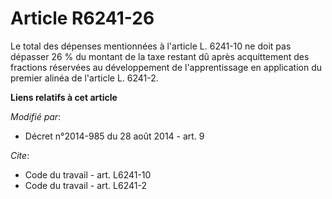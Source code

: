 # Article R6241-26

Le total des dépenses mentionnées à l'article L. 6241-10 ne doit pas dépasser 26 % du montant de la taxe restant dû après
acquittement des fractions réservées au développement de l'apprentissage en application du premier alinéa de l'article L.
6241-2.

**Liens relatifs à cet article**

_Modifié par_:

  - Décret n°2014-985 du 28 août 2014 - art. 9

_Cite_:

  - Code du travail - art. L6241-10
  - Code du travail - art. L6241-2
